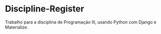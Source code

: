 Discipline-Register
===================

Trabalho para a disciplina de Programação III, usando Python com Django e
Materialize.
